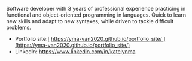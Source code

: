 Software developer with 3 years of professional experience practicing in functional and object-oriented programming in languages. Quick to learn new skills and adapt to new syntaxes, while driven to tackle difficult problems.

* Portfolio site:[ https://yma-van2020.github.io/portfolio_site/ ](https://yma-van2020.github.io/portfolio_site/) 
* LinkedIn: https://www.linkedin.com/in/katelynma
